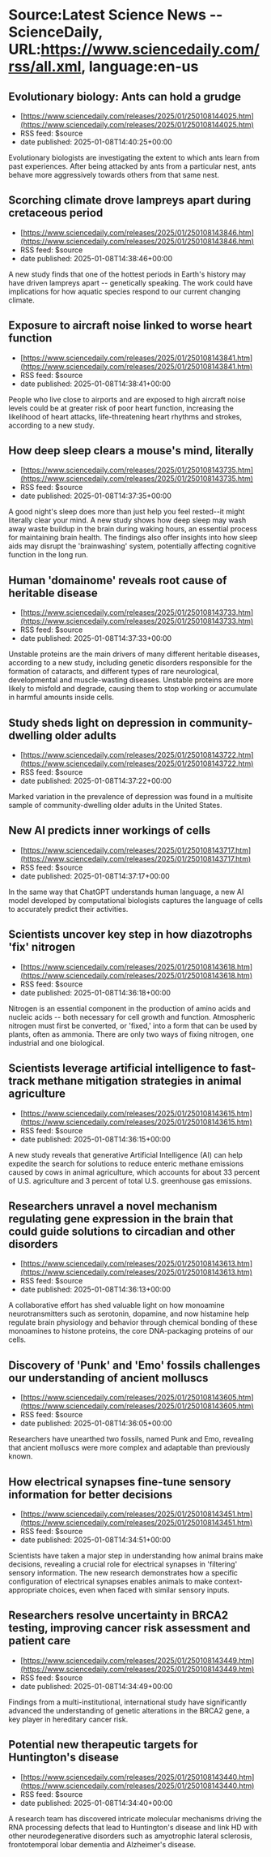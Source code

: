 # Source:Latest Science News -- ScienceDaily, URL:https://www.sciencedaily.com/rss/all.xml, language:en-us

## Evolutionary biology: Ants can hold a grudge
 - [https://www.sciencedaily.com/releases/2025/01/250108144025.htm](https://www.sciencedaily.com/releases/2025/01/250108144025.htm)
 - RSS feed: $source
 - date published: 2025-01-08T14:40:25+00:00

Evolutionary biologists are investigating the extent to which ants learn from past experiences. After being attacked by ants from a particular nest, ants behave more aggressively towards others from that same nest.

## Scorching climate drove lampreys apart during cretaceous period
 - [https://www.sciencedaily.com/releases/2025/01/250108143846.htm](https://www.sciencedaily.com/releases/2025/01/250108143846.htm)
 - RSS feed: $source
 - date published: 2025-01-08T14:38:46+00:00

A new study finds that one of the hottest periods in Earth's history may have driven lampreys apart -- genetically speaking. The work could have implications for how aquatic species respond to our current changing climate.

## Exposure to aircraft noise linked to worse heart function
 - [https://www.sciencedaily.com/releases/2025/01/250108143841.htm](https://www.sciencedaily.com/releases/2025/01/250108143841.htm)
 - RSS feed: $source
 - date published: 2025-01-08T14:38:41+00:00

People who live close to airports and are exposed to high aircraft noise levels could be at greater risk of poor heart function, increasing the likelihood of heart attacks, life-threatening heart rhythms and strokes, according to a new study.

## How deep sleep clears a mouse's mind, literally
 - [https://www.sciencedaily.com/releases/2025/01/250108143735.htm](https://www.sciencedaily.com/releases/2025/01/250108143735.htm)
 - RSS feed: $source
 - date published: 2025-01-08T14:37:35+00:00

A good night's sleep does more than just help you feel rested--it might literally clear your mind. A new study shows how deep sleep may wash away waste buildup in the brain during waking hours, an essential process for maintaining brain health. The findings also offer insights into how sleep aids may disrupt the 'brainwashing' system, potentially affecting cognitive function in the long run.

## Human 'domainome' reveals root cause of heritable disease
 - [https://www.sciencedaily.com/releases/2025/01/250108143733.htm](https://www.sciencedaily.com/releases/2025/01/250108143733.htm)
 - RSS feed: $source
 - date published: 2025-01-08T14:37:33+00:00

Unstable proteins are the main drivers of many different heritable diseases, according to a new study, including genetic disorders responsible for the formation of cataracts, and different types of rare neurological, developmental and muscle-wasting diseases. Unstable proteins are more likely to misfold and degrade, causing them to stop working or accumulate in harmful amounts inside cells.

## Study sheds light on depression in community-dwelling older adults
 - [https://www.sciencedaily.com/releases/2025/01/250108143722.htm](https://www.sciencedaily.com/releases/2025/01/250108143722.htm)
 - RSS feed: $source
 - date published: 2025-01-08T14:37:22+00:00

Marked variation in the prevalence of depression was found in a multisite sample of community-dwelling older adults in the United States.

## New AI predicts inner workings of cells
 - [https://www.sciencedaily.com/releases/2025/01/250108143717.htm](https://www.sciencedaily.com/releases/2025/01/250108143717.htm)
 - RSS feed: $source
 - date published: 2025-01-08T14:37:17+00:00

In the same way that ChatGPT understands human language, a new AI model developed by computational biologists captures the language of cells to accurately predict their activities.

## Scientists uncover key step in how diazotrophs 'fix' nitrogen
 - [https://www.sciencedaily.com/releases/2025/01/250108143618.htm](https://www.sciencedaily.com/releases/2025/01/250108143618.htm)
 - RSS feed: $source
 - date published: 2025-01-08T14:36:18+00:00

Nitrogen is an essential component in the production of amino acids and nucleic acids -- both necessary for cell growth and function. Atmospheric nitrogen must first be converted, or 'fixed,' into a form that can be used by plants, often as ammonia. There are only two ways of fixing nitrogen, one industrial and one biological.

## Scientists leverage artificial intelligence to fast-track methane mitigation strategies in animal agriculture
 - [https://www.sciencedaily.com/releases/2025/01/250108143615.htm](https://www.sciencedaily.com/releases/2025/01/250108143615.htm)
 - RSS feed: $source
 - date published: 2025-01-08T14:36:15+00:00

A new study reveals that generative Artificial Intelligence (AI) can help expedite the search for solutions to reduce enteric methane emissions caused by cows in animal agriculture, which accounts for about 33 percent of U.S. agriculture and 3 percent of total U.S. greenhouse gas emissions.

## Researchers unravel a novel mechanism regulating gene expression in the brain that could guide solutions to circadian and other disorders
 - [https://www.sciencedaily.com/releases/2025/01/250108143613.htm](https://www.sciencedaily.com/releases/2025/01/250108143613.htm)
 - RSS feed: $source
 - date published: 2025-01-08T14:36:13+00:00

A collaborative effort has shed valuable light on how monoamine neurotransmitters such as serotonin, dopamine, and now histamine help regulate brain physiology and behavior through chemical bonding of these monoamines to histone proteins, the core DNA-packaging proteins of our cells.

## Discovery of 'Punk' and 'Emo' fossils challenges our understanding of ancient molluscs
 - [https://www.sciencedaily.com/releases/2025/01/250108143605.htm](https://www.sciencedaily.com/releases/2025/01/250108143605.htm)
 - RSS feed: $source
 - date published: 2025-01-08T14:36:05+00:00

Researchers have unearthed two fossils, named Punk and Emo, revealing that ancient molluscs were more complex and adaptable than previously known.

## How electrical synapses fine-tune sensory information for better decisions
 - [https://www.sciencedaily.com/releases/2025/01/250108143451.htm](https://www.sciencedaily.com/releases/2025/01/250108143451.htm)
 - RSS feed: $source
 - date published: 2025-01-08T14:34:51+00:00

Scientists have taken a major step in understanding how animal brains make decisions, revealing a crucial role for electrical synapses in 'filtering' sensory information. The new research demonstrates how a specific configuration of electrical synapses enables animals to make context-appropriate choices, even when faced with similar sensory inputs.

## Researchers resolve uncertainty in BRCA2 testing, improving cancer risk assessment and patient care
 - [https://www.sciencedaily.com/releases/2025/01/250108143449.htm](https://www.sciencedaily.com/releases/2025/01/250108143449.htm)
 - RSS feed: $source
 - date published: 2025-01-08T14:34:49+00:00

Findings from a multi-institutional, international study have significantly advanced the understanding of genetic alterations in the BRCA2 gene, a key player in hereditary cancer risk.

## Potential new therapeutic targets for Huntington's disease
 - [https://www.sciencedaily.com/releases/2025/01/250108143440.htm](https://www.sciencedaily.com/releases/2025/01/250108143440.htm)
 - RSS feed: $source
 - date published: 2025-01-08T14:34:40+00:00

A research team has discovered intricate molecular mechanisms driving the RNA processing defects that lead to Huntington's disease and link HD with other neurodegenerative disorders such as amyotrophic lateral sclerosis, frontotemporal lobar dementia and Alzheimer's disease.

